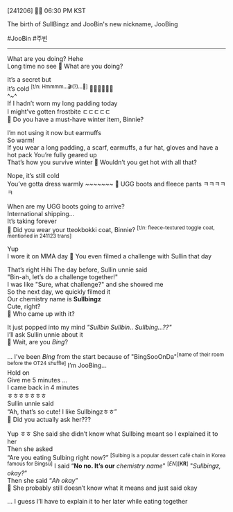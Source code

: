 [241206] 🐣💭 06:30 PM KST

The birth of SullBingz and JooBin's new nickname, JooBing

#JooBin #주빈
___
What are you doing?
Hehe  
Long time no see 
🫧 What are you doing?

It’s a secret but  
it’s cold <sup>[t/n: Hmmmm...🎬(?)...🤔]</sup>
🥶🥶🥶🥶🥶🥶  
^~^  
If I hadn’t worn my long padding today  
I might’ve gotten frostbite ㄷㄷㄷㄷㄷ  
🫧 Do you have a must-have winter item, Binnie?

I’m not using it now but earmuffs  
So warm!  
If you wear a long padding, a scarf, earmuffs, a fur hat, gloves and have a hot pack
You’re fully geared up  
That’s how you survive winter
🫧 Wouldn’t you get hot with all that?

Nope, it’s still cold  
You’ve gotta dress warmly ~~~~~~~
🫧 UGG boots and fleece pants ㅋㅋㅋㅋㅋ

When are my UGG boots going to arrive?  
International shipping...  
It’s taking forever  
🫧 Did you wear your tteokbokki coat, Binnie? <sup>[t/n: fleece-textured toggle coat, mentioned in 241123 trans]</sup>

Yup  
I wore it on MMA day
🫧 You even filmed a challenge with Sullin that day

That’s right
Hihi
The day before, Sullin unnie said  
"Bin-ah, let’s do a challenge together!"  
I was like "Sure, what challenge?" and she showed me  
So the next day, we quickly filmed it  
Our chemistry name is **Sullbingz**  
Cute, right?  
🫧 Who came up with it?

It just popped into my mind 
*"Sullbin Sullbin.. Sullbing…??"*  
I’ll ask Sullin unnie about it  
🫧 Wait, are you *Bing*?

… I've been *Bing* from the start because of "BingSooOnDa"<sup>[name of their room before the OT24 shuffle]</sup>
I’m JooBing...  
Hold on  
Give me 5 minutes
...  
I came back in 4 minutes  
ㅎㅎㅎㅎㅎㅎㅎ  
Sullin unnie said  
“Ah, that’s so cute! I like Sullbingzㅎㅎ”  
🫧 Did you actually ask her???

Yup ㅎㅎ
She said she didn’t know what Sullbing meant so I explained it to her  
Then she asked  
“Are you eating Sulbing right now?”  <sup>[Sulbing is a popular dessert café chain in Korea famous for Bingsu]</sup>
I said “**No no. It’s our** *chemistry name*" <sup>[*EN*]</sup><sup>[**KR**]</sup>
"*Sullbingz, okay?*”  
Then she said “*Ah okay*”  
🫧 She probably still doesn’t know what it means and just said okay

… I guess I’ll have to explain it to her later while eating together